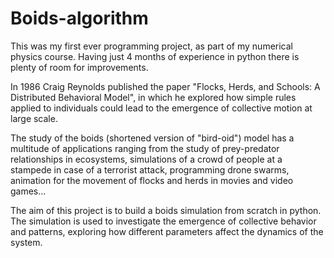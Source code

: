 # Boids-algorithm

This was my first ever programming project, as part of my numerical physics course. Having just 4 months of experience in python there is plenty of room for improvements. 

In 1986 Craig Reynolds published the paper "Flocks, Herds, and Schools: A Distributed Behavioral Model", in which he explored how simple rules applied to individuals could lead to the
emergence of collective motion at large scale.

The study of the boids (shortened version of "bird-oid") model has a multitude of applications ranging from the study of prey-predator relationships in ecosystems, simulations
of a crowd of people at a stampede in case of a terrorist attack, programming drone swarms,
animation for the movement of flocks and herds in movies and video games...

The aim of this project is to build a boids simulation from scratch in python. The simulation is used to investigate the emergence of collective behavior and patterns, exploring
how different parameters affect the dynamics of the system.

